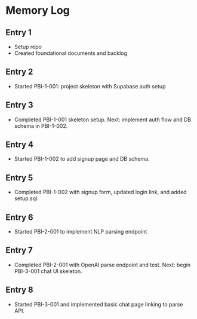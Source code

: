 # Memory Log

## Entry 1
- Setup repo
- Created foundational documents and backlog

## Entry 2
- Started PBI-1-001: project skeleton with Supabase auth setup

## Entry 3
- Completed PBI-1-001 skeleton setup. Next: implement auth flow and DB schema in PBI-1-002.

## Entry 4
- Started PBI-1-002 to add signup page and DB schema.

## Entry 5
- Completed PBI-1-002 with signup form, updated login link, and added setup.sql.

## Entry 6
- Started PBI-2-001 to implement NLP parsing endpoint

## Entry 7
- Completed PBI-2-001 with OpenAI parse endpoint and test. Next: begin PBI-3-001 chat UI skeleton.

## Entry 8
- Started PBI-3-001 and implemented basic chat page linking to parse API.
